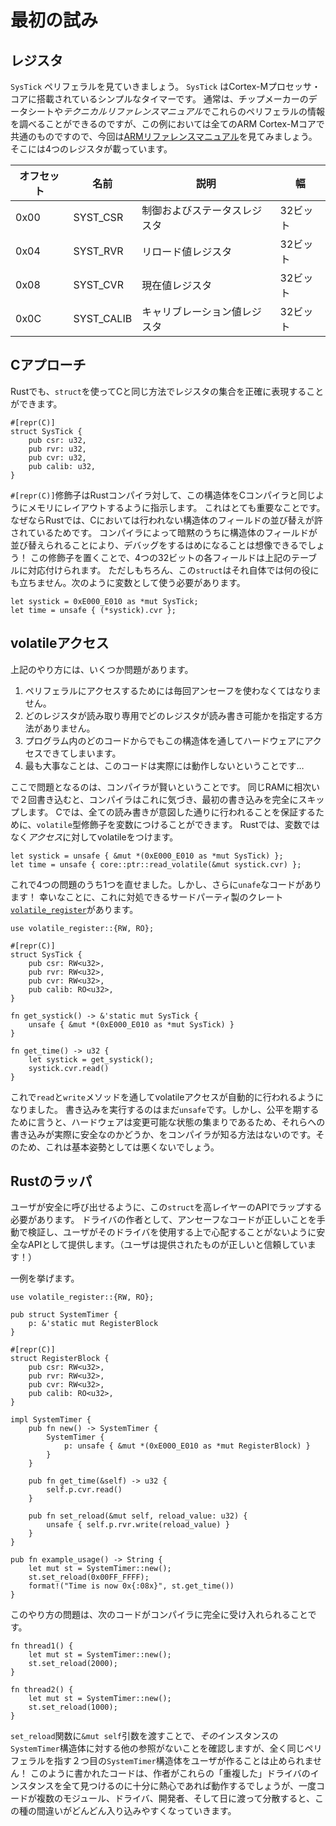 <!-- # A First Attempt -->

# 最初の試み

<!-- ## The Registers -->

## レジスタ

<!--
Let's look at the 'SysTick' peripheral - a simple timer which comes with every Cortex-M processor core. Typically you'll be looking these up in the chip manufacturer's data sheet or *Technical Reference Manual*, but this example is common to all ARM Cortex-M cores, let's look in the [ARM reference manual]. We see there are four registers:
-->

`SysTick` ペリフェラルを見ていきましょう。 `SysTick` はCortex-Mプロセッサ・コアに搭載されているシンプルなタイマーです。
通常は、チップメーカーのデータシートや*テクニカルリファレンスマニュアル*でこれらのペリフェラルの情報を調べることができるのですが、この例においては全てのARM Cortex-Mコアで共通のものですので、今回は[ARMリファレンスマニュアル]を見てみましょう。
そこには4つのレジスタが載っています。

[ARMリファレンスマニュアル]: http://infocenter.arm.com/help/topic/com.arm.doc.dui0553a/Babieigh.html

<!--
| Offset | Name        | Description                 | Width  |
|--------|-------------|-----------------------------|--------|
| 0x00   | SYST_CSR    | Control and Status Register | 32 bits|
| 0x04   | SYST_RVR    | Reload Value Register       | 32 bits|
| 0x08   | SYST_CVR    | Current Value Register      | 32 bits|
| 0x0C   | SYST_CALIB  | Calibration Value Register  | 32 bits|
-->

| オフセット | 名前        | 説明                     | 幅     |
|----------|-------------|-------------------------|--------|
| 0x00     | SYST_CSR    | 制御およびステータスレジスタ | 32ビット|
| 0x04     | SYST_RVR    | リロード値レジスタ         | 32ビット|
| 0x08     | SYST_CVR    | 現在値レジスタ            | 32ビット|
| 0x0C     | SYST_CALIB  | キャリブレーション値レジスタ | 32ビット|

<!-- ## The C Approach -->

## Cアプローチ

<!--
In Rust, we can represent a collection of registers in exactly the same way as we do in C - with a `struct`.
-->

Rustでも、`struct`を使ってCと同じ方法でレジスタの集合を正確に表現することができます。

```rust,ignore
#[repr(C)]
struct SysTick {
    pub csr: u32,
    pub rvr: u32,
    pub cvr: u32,
    pub calib: u32,
}
```

<!--
The qualifier `#[repr(C)]` tells the Rust compiler to lay this structure out like a C compiler would. That's very important, as Rust allows structure fields to be re-ordered, while C does not. You can imagine the debugging we'd have to do if these fields were silently re-arranged by the compiler! With this qualifier in place, we have our four 32-bit fields which correspond to the table above. But of course, this `struct` is of no use by itself - we need a variable.
-->

`#[repr(C)]`修飾子はRustコンパイラ対して、この構造体をCコンパイラと同じようにメモリにレイアウトするように指示します。
これはとても重要なことです。なぜならRustでは、Cにおいては行われない構造体のフィールドの並び替えが許されているためです。
コンパイラによって暗黙のうちに構造体のフィールドが並び替えられることにより、デバッグをするはめになることは想像できるでしょう！
この修飾子を置くことで、4つの32ビットの各フィールドは上記のテーブルに対応付けられます。
ただしもちろん、この`struct`はそれ自体では何の役にも立ちません。次のように変数として使う必要があります。

```rust,ignore
let systick = 0xE000_E010 as *mut SysTick;
let time = unsafe { (*systick).cvr };
```

<!-- ## Volatile Accesses -->

## volatileアクセス

<!--
Now, there are a couple of problems with the approach above.
-->

上記のやり方には、いくつか問題があります。

<!--
1. We have to use unsafe every time we want to access our Peripheral.
2. We've got no way of specifying which registers are read-only or read-write.
3. Any piece of code anywhere in your program could access the hardware
   through this structure.
4. Most importantly, it doesn't actually work...
-->

1. ペリフェラルにアクセスするためには毎回アンセーフを使わなくてはなりません。
2. どのレジスタが読み取り専用でどのレジスタが読み書き可能かを指定する方法がありません。
3. プログラム内のどのコードからでもこの構造体を通してハードウェアにアクセスできてしまいます。
4. 最も大事なことは、このコードは実際には動作しないということです…

<!--
Now, the problem is that compilers are clever. If you make two writes to the same piece of RAM, one after the other, the compiler can notice this and just skip the first write entirely. In C, we can mark variables as `volatile` to ensure that every read or write occurs as intended. In Rust, we instead mark the *accesses* as volatile, not the variable.
-->

ここで問題となるのは、コンパイラが賢いということです。
同じRAMに相次いで２回書き込むと、コンパイラはこれに気づき、最初の書き込みを完全にスキップします。
Cでは、全ての読み書きが意図した通りに行われることを保証するために、`volatile`型修飾子を変数につけることができます。
Rustでは、変数ではなく*アクセス*に対してvolatileをつけます。

```rust,ignore
let systick = unsafe { &mut *(0xE000_E010 as *mut SysTick) };
let time = unsafe { core::ptr::read_volatile(&mut systick.cvr) };
```

<!--
So, we've fixed one of our four problems, but now we have even more `unsafe` code! Fortunately, there's a third party crate which can help - [`volatile_register`].
-->

これで4つの問題のうち1つを直せました。しかし、さらに`unafe`なコードがあります！
幸いなことに、これに対処できるサードパーティ製のクレート[`volatile_register`]があります。

[`volatile_register`]: https://crates.io/crates/volatile_register

```rust,ignore
use volatile_register::{RW, RO};

#[repr(C)]
struct SysTick {
    pub csr: RW<u32>,
    pub rvr: RW<u32>,
    pub cvr: RW<u32>,
    pub calib: RO<u32>,
}

fn get_systick() -> &'static mut SysTick {
    unsafe { &mut *(0xE000_E010 as *mut SysTick) }
}

fn get_time() -> u32 {
    let systick = get_systick();
    systick.cvr.read()
}
```

<!--
Now, the volatile accesses are performed automatically through the `read` and `write` methods. It's still `unsafe` to perform writes, but to be fair, hardware is a bunch of mutable state and there's no way for the compiler to know whether these writes are actually safe, so this is a good default position.
-->

これで`read`と`write`メソッドを通してvolatileアクセスが自動的に行われるようになりました。
書き込みを実行するのはまだ`unsafe`です。しかし、公平を期するために言うと、ハードウェアは変更可能な状態の集まりであるため、それらへの書き込みが実際に安全なのかどうか、をコンパイラが知る方法はないのです。そのため、これは基本姿勢としては悪くないでしょう。

<!-- ## The Rusty Wrapper -->

## Rustのラッパ

<!--
We need to wrap this `struct` up into a higher-layer API that is safe for our users to call. As the driver author, we manually verify the unsafe code is correct, and then present a safe API for our users so they don't have to worry about it (provided they trust us to get it right!).
-->

ユーザが安全に呼び出せるように、この`struct`を高レイヤーのAPIでラップする必要があります。
ドライバの作者として、アンセーフなコードが正しいことを手動で検証し、ユーザがそのドライバを使用する上で心配することがないように安全なAPIとして提供します。（ユーザは提供されたものが正しいと信頼しています！）

<!--
One example might be:
-->

一例を挙げます。

```rust,ignore
use volatile_register::{RW, RO};

pub struct SystemTimer {
    p: &'static mut RegisterBlock
}

#[repr(C)]
struct RegisterBlock {
    pub csr: RW<u32>,
    pub rvr: RW<u32>,
    pub cvr: RW<u32>,
    pub calib: RO<u32>,
}

impl SystemTimer {
    pub fn new() -> SystemTimer {
        SystemTimer {
            p: unsafe { &mut *(0xE000_E010 as *mut RegisterBlock) }
        }
    }

    pub fn get_time(&self) -> u32 {
        self.p.cvr.read()
    }

    pub fn set_reload(&mut self, reload_value: u32) {
        unsafe { self.p.rvr.write(reload_value) }
    }
}

pub fn example_usage() -> String {
    let mut st = SystemTimer::new();
    st.set_reload(0x00FF_FFFF);
    format!("Time is now 0x{:08x}", st.get_time())
}
```

<!--
Now, the problem with this approach is that the following code is perfectly acceptable to the compiler:
-->

このやり方の問題は、次のコードがコンパイラに完全に受け入れられることです。

```rust,ignore
fn thread1() {
    let mut st = SystemTimer::new();
    st.set_reload(2000);
}

fn thread2() {
    let mut st = SystemTimer::new();
    st.set_reload(1000);
}
```

<!--
Our `&mut self` argument to the `set_reload` function checks that there are no other references to *that* particular `SystemTimer` struct, but they don't stop the user creating a second `SystemTimer` which points to the exact same peripheral! Code written in this fashion will work if the author is diligent enough to spot all of these 'duplicate' driver instances, but once the code is spread out over multiple modules, drivers, developers, and days, it gets easier and easier to make these kinds of mistakes.
-->

`set_reload`関数に`&mut self`引数を渡すことで、*その*インスタンスの`SystemTimer`構造体に対する他の参照がないことを確認しますが、全く同じペリフェラルを指す２つ目の`SystemTimer`構造体をユーザが作ることは止められません！
このように書かれたコードは、作者がこれらの「重複した」ドライバのインスタンスを全て見つけるのに十分に熱心であれば動作するでしょうが、一度コードが複数のモジュール、ドライバ、開発者、そして日に渡って分散すると、この種の間違いがどんどん入り込みやすくなっていきます。
